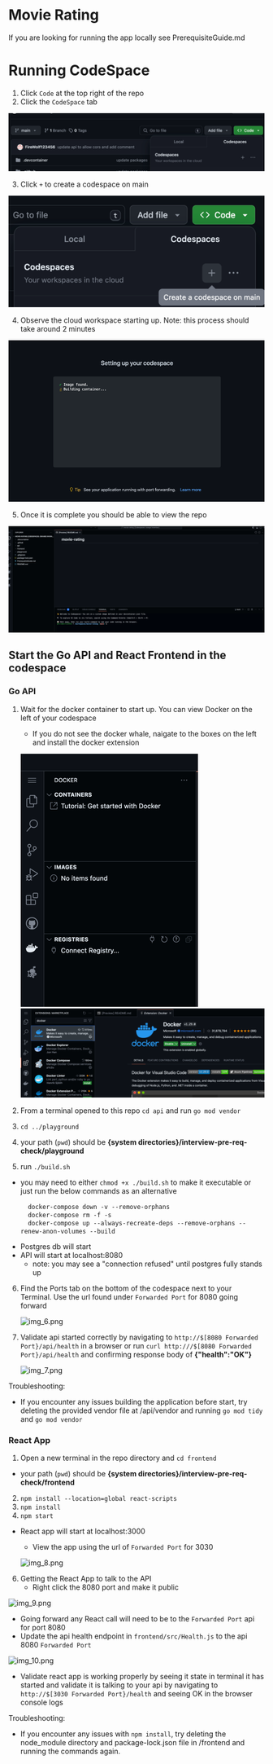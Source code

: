 # Movie Rating

If you are looking for running the app locally see PrerequisiteGuide.md

# Running CodeSpace

1. Click `Code` at the top right of the repo
2. Click the `CodeSpace` tab

![img.png](img.png)

3. Click `+` to create a codespace on main

![img_1.png](img_1.png)

4. Observe the cloud workspace starting up. Note: this process should take around 2 minutes

![img_2.png](img_2.png)

5. Once it is complete you should be able to view the repo

![img_3.png](img_3.png)

## Start the Go API and React Frontend in the codespace

### Go API
1. Wait for the docker container to start up. You can view Docker on the left of your codespace
   - If you do not see the docker whale, naigate to the boxes on the left and install the docker extension
   
   ![img_4.png](img_4.png)
   ![img_5.png](img_5.png)

2. From a terminal opened to this repo `cd api` and run `go mod vendor`
3. `cd ../playground`
4. your path (`pwd`) should be **{system directories}/interview-pre-req-check/playground**
5. run `./build.sh`
- you may need to either `chmod +x ./build.sh` to make it executable or just run the below commands as an alternative
  ```
    docker-compose down -v --remove-orphans
    docker-compose rm -f -s
    docker-compose up --always-recreate-deps --remove-orphans --renew-anon-volumes --build
    ```
- Postgres db will start
- API will start at localhost:8080
    - note: you may see a "connection refused" until postgres fully stands up
6. Find the Ports tab on the bottom of the codespace next to your Terminal. Use the url found under `Forwarded Port` for 8080 going forward 
   
   ![img_6.png](img_6.png)

7. Validate api started correctly by navigating to `http://$[8080 Forwarded Port}/api/health` in a browser or run `curl http:///$[8080 Forwarded Port}/api/health` and confirming response body of **{"health":"OK"}**
   
   ![img_7.png](img_7.png)

Troubleshooting:
- If you encounter any issues building the application before start, try deleting the provided vendor file at /api/vendor and running `go mod tidy` and `go mod vendor`

### React App
1. Open a new terminal in the repo directory and `cd frontend`
- your path (`pwd`) should be **{system directories}/interview-pre-req-check/frontend**
2. `npm install --location=global react-scripts`
3. `npm install`
4. `npm start`
- React app will start at localhost:3000
  - View the app using the url of `Forwarded Port` for 3030

  ![img_8.png](img_8.png)

6. Getting the React App to talk to the API
   - Right click the 8080 port and make it public

![img_9.png](img_9.png)

  - Going forward any React call will need to be to the `Forwarded Port` api for port 8080 
  - Update the api health endpoint in `frontend/src/Health.js` to the api 8080 `Forwarded Port`

![img_10.png](img_10.png)

  - Validate react app is working properly by seeing it state in terminal it has started and validate it is talking to your api by navigating to `http://$[3030 Forwarded Port}/health` and seeing OK in the browser console logs

Troubleshooting:
- If you encounter any issues with `npm install`, try deleting the node_module directory and package-lock.json file in /frontend and running the commands again.




